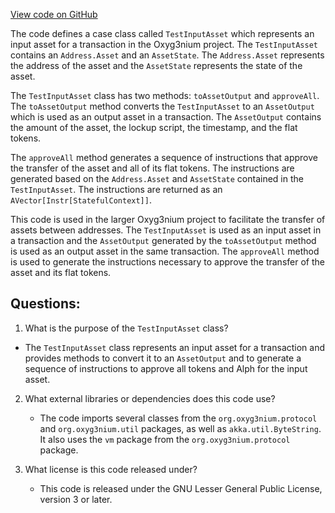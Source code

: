 [View code on GitHub](https://github.com/alephium/alephium/api/src/main/scala/org/alephium/api/model/TestInputAsset.scala)

The code defines a case class called `TestInputAsset` which represents an input asset for a transaction in the Oxyg3nium project. The `TestInputAsset` contains an `Address.Asset` and an `AssetState`. The `Address.Asset` represents the address of the asset and the `AssetState` represents the state of the asset.

The `TestInputAsset` class has two methods: `toAssetOutput` and `approveAll`. The `toAssetOutput` method converts the `TestInputAsset` to an `AssetOutput` which is used as an output asset in a transaction. The `AssetOutput` contains the amount of the asset, the lockup script, the timestamp, and the flat tokens.

The `approveAll` method generates a sequence of instructions that approve the transfer of the asset and all of its flat tokens. The instructions are generated based on the `Address.Asset` and `AssetState` contained in the `TestInputAsset`. The instructions are returned as an `AVector[Instr[StatefulContext]]`.

This code is used in the larger Oxyg3nium project to facilitate the transfer of assets between addresses. The `TestInputAsset` is used as an input asset in a transaction and the `AssetOutput` generated by the `toAssetOutput` method is used as an output asset in the same transaction. The `approveAll` method is used to generate the instructions necessary to approve the transfer of the asset and its flat tokens.
## Questions: 
 1. What is the purpose of the `TestInputAsset` class?
   - The `TestInputAsset` class represents an input asset for a transaction and provides methods to convert it to an `AssetOutput` and to generate a sequence of instructions to approve all tokens and Alph for the input asset.

2. What external libraries or dependencies does this code use?
   - The code imports several classes from the `org.oxyg3nium.protocol` and `org.oxyg3nium.util` packages, as well as `akka.util.ByteString`. It also uses the `vm` package from the `org.oxyg3nium.protocol` package.

3. What license is this code released under?
   - This code is released under the GNU Lesser General Public License, version 3 or later.